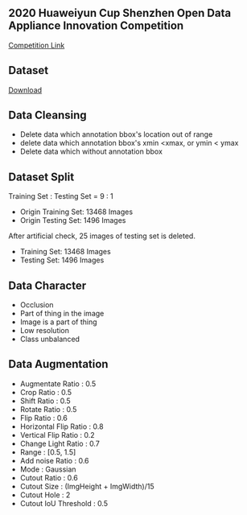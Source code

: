 ## 2020 Huaweiyun Cup Shenzhen Open Data Appliance Innovation Competition
[Competition Link](https://competition.huaweicloud.com/information/1000038439/introduction)

## Dataset
[Download](https://bhpan.buaa.edu.cn:443/link/9C3EC040AFD877740AA818AD4918038E)

## Data Cleansing
- Delete data which annotation bbox's location out of range
- delete data which annotation bbox's xmin <xmax, or ymin < ymax
- Delete data which without annotation bbox

## Dataset Split
Training Set : Testing Set = 9 : 1

- Origin Training Set: 13468 Images
- Origin Testing Set: 1496 Images

After artificial check, 25 images of testing set is deleted.

- Training Set: 13468 Images
- Testing Set: 1496 Images

## Data Character
- Occlusion
- Part of thing in the image
- Image is a part of thing
- Low resolution
- Class unbalanced

## Data Augmentation
- Augmentate Ratio : 0.5
- Crop Ratio : 0.5
- Shift Ratio : 0.5
- Rotate Ratio : 0.5
- Flip Ratio : 0.6
 - Horizontal Flip Ratio : 0.8
 - Vertical Flip Ratio : 0.2
- Change Light Ratio : 0.7
 - Range : [0.5, 1.5]
- Add noise Ratio : 0.6
 - Mode : Gaussian
- Cutout Ratio : 0.6
 - Cutout Size : (ImgHeight + ImgWidth)/15
 - Cutout Hole : 2
 - Cutout IoU Threshold : 0.5
